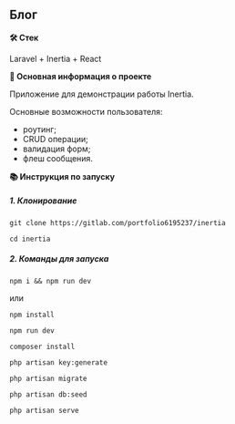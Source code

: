 ## Блог

**🛠️ Стек**

Laravel + Inertia + React

**💬 Основная информация о проекте**

Приложение для демонстрации работы Inertia.

Основные возможности пользователя:
- роутинг;
- CRUD операции;
- валидация форм;
- флеш сообщения.

**📚 Инструкция по запуску**

##### 1. Клонирование

```
git clone https://gitlab.com/portfolio6195237/inertia
```

```
cd inertia
```

##### 2. Команды для запуска


```
npm i && npm run dev
```

или

```
npm install
```

```
npm run dev
```

```
composer install
```

```
php artisan key:generate
```

```
php artisan migrate
```

```
php artisan db:seed
```

```
php artisan serve
```
